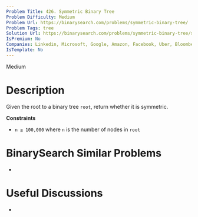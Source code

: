 ```yaml
---
Problem Title: 426. Symmetric Binary Tree
Problem Difficulty: Medium
Problem Url: https://binarysearch.com/problems/symmetric-binary-tree/
Problem Tags: tree
Solution Url: https://binarysearch.com/problems/symmetric-binary-tree/solutions/
IsPremium: No
Companies: Linkedin, Microsoft, Google, Amazon, Facebook, Uber, Bloomberg, Adobe, Apple, Twitter
IsTemplate: No
---
```


<span style="color: ;">Medium</span>

# Description

Given the root to a binary tree `root`, return whether it is symmetric.

**Constraints**
- `n ≤ 100,000` where `n` is the number of nodes in `root`

# BinarySearch Similar Problems

- []()

# Useful Discussions

- []()
